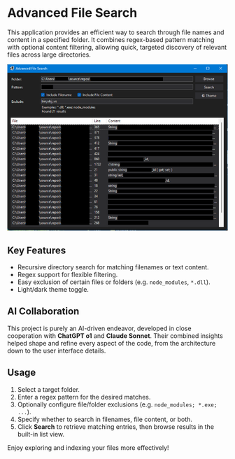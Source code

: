 # Advanced File Search

This application provides an efficient way to search through file names and content in a specified folder. It combines regex-based pattern matching with optional content filtering, allowing quick, targeted discovery of relevant files across large directories.

![Screenshot](screenshot.png)

## Key Features
- Recursive directory search for matching filenames or text content.
- Regex support for flexible filtering.
- Easy exclusion of certain files or folders (e.g. `node_modules`, `*.dll`).
- Light/dark theme toggle.

## AI Collaboration
This project is purely an AI-driven endeavor, developed in close cooperation with **ChatGPT o1** and **Claude Sonnet**. Their combined insights helped shape and refine every aspect of the code, from the architecture down to the user interface details.

## Usage
1. Select a target folder.
2. Enter a regex pattern for the desired matches.
3. Optionally configure file/folder exclusions (e.g. `node_modules; *.exe; ...`).
4. Specify whether to search in filenames, file content, or both.
5. Click **Search** to retrieve matching entries, then browse results in the built-in list view.

Enjoy exploring and indexing your files more effectively!
